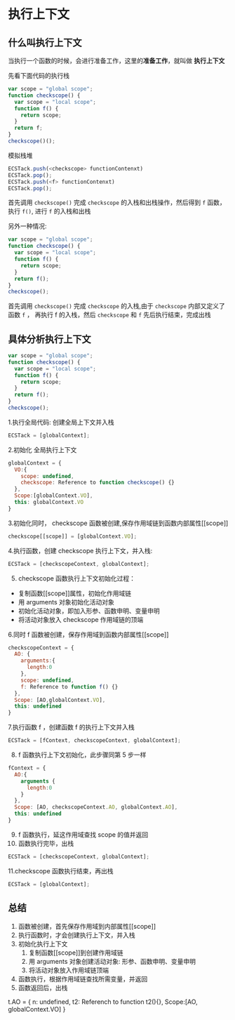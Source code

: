 # 执行上下文

## 什么叫执行上下文

当执行一个函数的时候，会进行准备工作，这里的**准备工作**，就叫做 **执行上下文**

先看下面代码的执行栈

```js
var scope = "global scope";
function checkscope() {
  var scope = "local scope";
  function f() {
    return scope;
  }
  return f;
}
checkscope()();
```

模拟栈堆

```js
ECSTack.push(<checkscope> functionContenxt)
ECSTack.pop();
ECSTack.push(<f> functionContenxt)
ECSTack.pop();
```

首先调用 `checkscope()` 完成 `checkscope` 的入栈和出栈操作，然后得到 `f` 函数，执行 `f()`,
进行 `f` 的入栈和出栈

另外一种情况:

```js
var scope = "global scope";
function checkscope() {
  var scope = "local scope";
  function f() {
    return scope;
  }
  return f();
}
checkscope();
```

首先调用 `checkscope()` 完成 `checkscope` 的入栈,由于 `checkscope` 内部又定义了函数 `f` ，
再执行 f 的入栈，然后 `checkscope` 和 `f` 先后执行结束，完成出栈

## 具体分析执行上下文

```js
var scope = "global scope";
function checkscope() {
  var scope = "local scope";
  function f() {
    return scope;
  }
  return f();
}
checkscope();
```

1.执行全局代码: 创建全局上下文并入栈

```js
ECSTack = [globalContext];
```

2.初始化 全局执行上下文

```js
globalContext = {
  VO:{
    scope: undefined,
    checkscope: Reference to function checkscope() {}
  },
  Scope:[globalContext.VO],
  this: globalContext.VO
}
```

3.初始化同时， checkscope 函数被创建,保存作用域链到函数内部属性[[scope]]

```js
checkscope[[scope]] = [globalContext.VO];
```

4.执行函数，创建 checkscope 执行上下文，并入栈:

```js
ECSTack = [checkscopeContext, globalContext];
```

5. checkscope 函数执行上下文初始化过程：

- 复制函数[[scope]]属性，初始化作用域链
- 用 arguments 对象初始化活动对象
- 初始化活动对象，即加入形参、函数申明、变量申明
- 将活动对象放入 checkscope 作用域链的顶端

6.同时 f 函数被创建，保存作用域到函数内部属性[[scope]]

```js
checkscopeContext = {
  AO: {
    arguments:{
      length:0
    },
    scope: undefined,
    f: Reference to function f() {}
  },
  Scope: [AO,globalContext.VO],
  this: undefined
}
```

7.执行函数 f ，创建函数 f 的执行上下文并入栈

```js
ECSTack = [fContext, checkscopeContext, globalContext];
```

8. f 函数执行上下文初始化，此步骤同第 5 步一样

```js
fContext = {
  AO:{
    arguments {
      length:0
    }
  },
  Scope: [AO, checkscopeContext.AO, globalContext.AO],
  this: undefined
}
```

9. f 函数执行，延这作用域查找 scope 的值并返回
10. 函数执行完毕，出栈

```js
ECSTack = [checkscopeContext, globalContext];
```

11.checkscope 函数执行结束，再出栈

```js
ECSTack = [globalContext];
```

## 总结

1. 函数被创建，首先保存作用域到内部属性[[scope]]
2. 执行函数时，才会创建执行上下文，并入栈
3. 初始化执行上下文
   1. 复制函数[[scope]]到创建作用域链
   2. 用 arguments 对象创建活动对象: 形参、函数申明、变量申明
   3. 将活动对象放入作用域链顶端
4. 函数执行，根据作用域链查找所需变量，并返回
5. 函数返回后，出栈

t.AO = {
n: undefined,
t2: Referench to function t2(){},
Scope:[AO, globalContext.VO]
}
